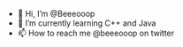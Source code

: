 - 👋 Hi, I’m @Beeeooop
- 🌱 I’m currently learning C++ and Java
- 📫 How to reach me @beeeooop on twitter
